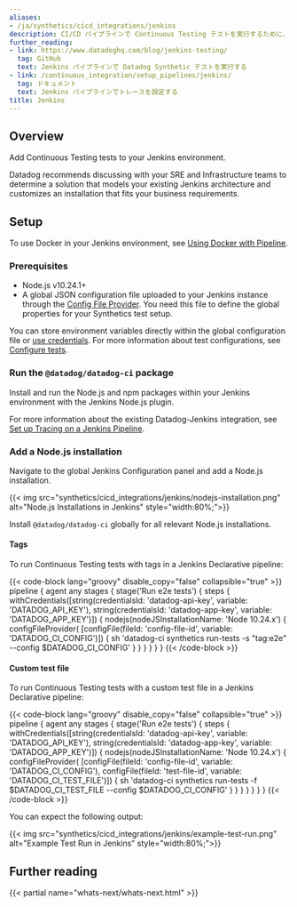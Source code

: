 ```yaml
---
aliases:
- /ja/synthetics/cicd_integrations/jenkins
description: CI/CD パイプラインで Continuous Testing テストを実行するために、Jenkins インスタンスを構成します。
further_reading:
- link: https://www.datadoghq.com/blog/jenkins-testing/
  tag: GitHub
  text: Jenkins パイプラインで Datadog Synthetic テストを実行する
- link: /continuous_integration/setup_pipelines/jenkins/
  tag: ドキュメント
  text: Jenkins パイプラインでトレースを設定する
title: Jenkins
---
```


## Overview

Add Continuous Testing tests to your Jenkins environment.

Datadog recommends discussing with your SRE and Infrastructure teams to determine a solution that models your existing Jenkins architecture and customizes an installation that fits your business requirements.

## Setup

To use Docker in your Jenkins environment, see [Using Docker with Pipeline][1].

### Prerequisites

* Node.js v10.24.1+
* A global JSON configuration file uploaded to your Jenkins instance through the [Config File Provider][2]. You need this file to define the global properties for your Synthetics test setup.

You can store environment variables directly within the global configuration file or [use credentials][3]. For more information about test configurations, see [Configure tests][4].

### Run the `@datadog/datadog-ci` package

Install and run the Node.js and npm packages within your Jenkins environment with the Jenkins Node.js plugin.

For more information about the existing Datadog-Jenkins integration, see [Set up Tracing on a Jenkins Pipeline][5].

### Add a Node.js installation

Navigate to the global Jenkins Configuration panel and add a Node.js installation.

{{< img src="synthetics/cicd_integrations/jenkins/nodejs-installation.png" alt="Node.js Installations in Jenkins" style="width:80%;">}}

Install `@datadog/datadog-ci` globally for all relevant Node.js installations.

#### Tags

To run Continuous Testing tests with tags in a Jenkins Declarative pipeline:

{{< code-block lang="groovy" disable_copy="false" collapsible="true" >}}
pipeline {
   agent any
   stages {
       stage('Run e2e tests') {
           steps {
               withCredentials([string(credentialsId: 'datadog-api-key', variable: 'DATADOG_API_KEY'), string(credentialsId: 'datadog-app-key', variable: 'DATADOG_APP_KEY')]) {
                   nodejs(nodeJSInstallationName: 'Node 10.24.x') {
                       configFileProvider(
                           [configFile(fileId: 'config-file-id', variable: 'DATADOG_CI_CONFIG')]) {
                           sh 'datadog-ci synthetics run-tests -s "tag:e2e" --config $DATADOG_CI_CONFIG'
                       }
                   }
               }
           }
       }
   }
{{< /code-block >}}

#### Custom test file

To run Continuous Testing tests with a custom test file in a Jenkins Declarative pipeline:

{{< code-block lang="groovy" disable_copy="false" collapsible="true" >}}
pipeline {
   agent any
   stages {
       stage('Run e2e tests') {
           steps {
               withCredentials([string(credentialsId: 'datadog-api-key', variable: 'DATADOG_API_KEY'), string(credentialsId: 'datadog-app-key', variable: 'DATADOG_APP_KEY')]) {
                   nodejs(nodeJSInstallationName: 'Node 10.24.x') {
                       configFileProvider(
                           [configFile(fileId: 'config-file-id', variable: 'DATADOG_CI_CONFIG'), configFile(fileId: 'test-file-id', variable: 'DATADOG_CI_TEST_FILE')]) {
                           sh 'datadog-ci synthetics run-tests -f $DATADOG_CI_TEST_FILE --config $DATADOG_CI_CONFIG'
                       }
                   }
               }
           }
       }
   }
}
{{< /code-block >}}

You can expect the following output:

{{< img src="synthetics/cicd_integrations/jenkins/example-test-run.png" alt="Example Test Run in Jenkins" style="width:80%;">}}

## Further reading

{{< partial name="whats-next/whats-next.html" >}}

[1]: https://www.jenkins.io/doc/book/pipeline/docker/#using-docker-with-pipeline
[2]: https://plugins.jenkins.io/config-file-provider/
[3]: https://www.jenkins.io/doc/book/using/using-credentials/#adding-new-global-credentials
[4]: /ja/continuous_testing/cicd_integrations/configuration#configure-tests
[5]: /ja/continuous_integration/pipelines/jenkins/